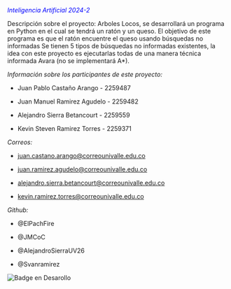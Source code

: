 <span style ="color:blue">_Inteligencia Artificial 2024-2_</span> 

Descripción sobre el proyecto:
Arboles Locos, se desarrollará un programa en Python en el cual se tendrá un ratón y un queso. El objetivo de este programa es que el ratón encuentre el queso usando búsquedas no informadas
Se tienen 5 tipos de búsquedas no informadas existentes, la idea con este proyecto es ejecutarlas todas de una manera técnica informada Avara (no se implementará A*).




_Información sobre los participantes de este proyecto:_

- Juan Pablo Castaño Arango - 2259487

- Juan Manuel Ramirez Agudelo - 2259482

- Alejandro Sierra Betancourt - 2259559

- Kevin Steven Ramirez Torres - 2259371

_Correos:_

- juan.castano.arango@correounivalle.edu.co

- juan.ramirez.agudelo@correounivalle.edu.co

- alejandro.sierra.betancourt@correounivalle.edu.co

- kevin.ramirez.torres@correounivalle.edu.co

_Github:_

- @ElPachFire
  
- @JMCoC
  
- @AlejandroSierraUV26
  
- @Svanramirez

![Badge en Desarollo](https://img.shields.io/badge/STATUS-EN%20DESAROLLO-blue)
